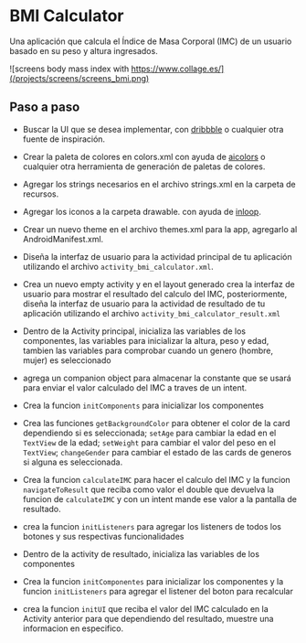# BMI Calculator

Una aplicación que calcula el Índice de Masa Corporal (IMC) de un usuario basado en su peso y altura ingresados.

![screens body mass index with https://www.collage.es/](/projects/screens/screens_bmi.png)
## Paso a paso

- Buscar la UI que se desea implementar, con [dribbble](https://dribbble.com/shots/22451667-BMI-Calculator-Mobile-App-UI-Design) o cualquier otra fuente de inspiración.

- Crear la paleta de colores en colors.xml con ayuda de [aicolors](https://aicolors.co/) o cualquier otra herramienta de generación de paletas de colores.

- Agregar los strings necesarios en el archivo strings.xml en la carpeta de recursos.

- Agregar los iconos a la carpeta drawable. con ayuda de [inloop](https://inloop.github.io/svg2android/).

- Crear un nuevo theme en el archivo themes.xml para la app, agregarlo al AndroidManifest.xml.

- Diseña la interfaz de usuario para la actividad principal de tu aplicación utilizando el archivo `activity_bmi_calculator.xml`.

- Crea un nuevo empty activity y en el layout generado crea la interfaz de usuario para mostrar el resultado del calculo del IMC, posteriormente, diseña la interfaz de usuario para la actividad de resultado de tu aplicación utilizando el archivo `activity_bmi_calculator_result.xml`

- Dentro de la Activity principal, inicializa las variables de los componentes, las variables para inicializar la altura, peso y edad, tambien las variables para comprobar cuando un genero (hombre, mujer) es seleccionado

- agrega un companion object para almacenar la constante que se usará para enviar el valor calculado del IMC a traves de un intent.

- Crea la funcion `initComponents` para inicializar los componentes

- Crea las funciones `getBackgroundColor` para obtener el color de la card dependiendo si es seleccionada; `setAge` para cambiar la edad en el `TextView` de la edad; `setWeight` para cambiar el valor del peso en el `TextView`; `changeGender` para cambiar el estado de las cards de generos si alguna es seleccionada.

- Crea la funcion `calculateIMC` para hacer el calculo del IMC y la funcion `navigateToResult` que reciba como valor el double que devuelva la funcion de `calculateIMC` y con un intent mande ese valor a la pantalla de resultado.

- crea la funcion `initListeners` para agregar los listeners de todos los botones y sus respectivas funcionalidades

- Dentro de la activity de resultado, inicializa las variables de los componentes

- Crea la funcion `initComponentes` para inicializar los componentes y la funcion `initListeners` para agregar el listener del boton para recalcular

- crea la funcion `initUI` que reciba el valor del IMC calculado en la Activity anterior para que dependiendo del resultado, muestre una informacion en especifico.

